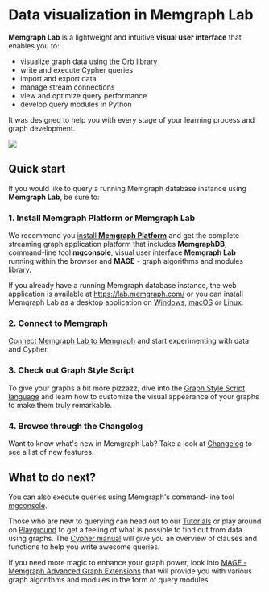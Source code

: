 # Data visualization in Memgraph Lab

**Memgraph Lab** is a lightweight and intuitive **visual user interface** that
enables you to:

- visualize graph data using [the Orb library](https://github.com/memgraph/orb)
- write and execute Cypher queries
- import and export data
- manage stream connections
- view and optimize query performance
- develop query modules in Python

It was designed to help you with every stage of your learning process and graph
development.

![](/pages/data-visualization/lab-graph.png)

## Quick start

If you would like to query a running Memgraph database instance using **Memgraph
Lab**, be sure to:

### 1. Install Memgraph Platform or Memgraph Lab

We recommend you [install **Memgraph Platform**](/getting-started/install-memgraph) and get
the complete streaming graph application platform that includes **MemgraphDB**,
command-line tool **mgconsole**, visual user interface **Memgraph Lab** running
within the browser and **MAGE** - graph algorithms and modules library.

If you already have a running Memgraph database instance, the web application is
available at https://lab.memgraph.com/ or you can install Memgraph Lab as a
desktop application on [Windows](/data-visualization/install-and-connect),
[macOS](/data-visualization/install-and-connect) or [Linux](/data-visualization/install-and-connect). 

### 2. Connect to Memgraph

[Connect Memgraph Lab to Memgraph](/connect-to-memgraph.md) and start
experimenting with data and Cypher.

### 3. Check out Graph Style Script

To give your graphs a bit more pizzazz, dive into the [Graph Style Script
language](/data-visualization/graph-style-script) and learn how to customize the visual
appearance of your graphs to make them truly remarkable.

### 4. Browse through the Changelog

Want to know what's new in Memgraph Lab? Take a look at
[Changelog](/release-notes) to see a list of new features.

## What to do next?

You can also execute queries using Memgraph's command-line tool
[mgconsole](https://memgraph.com/docs/memgraph/connect-to-memgraph/mgconsole).

Those who are new to querying can head out to our
[Tutorials](https://memgraph.com/docs/memgraph/tutorials) or play around on
[Playground](https://playground.memgraph.com/) to get a feeling of what is
possible to find out from data using graphs. The [Cypher
manual](https://memgraph.com/docs/cypher-manual/) will give you an overview of
clauses and functions to help you write awesome queries.

If you need more magic to enhance your graph power, look into [MAGE - Memgraph
Advanced Graph Extensions](https://memgraph.com/docs/mage) that will provide you
with various graph algorithms and modules in the form of query modules.